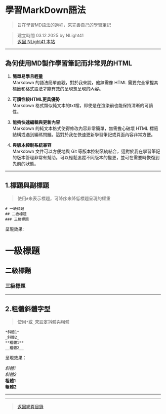 # 學習MarkDown語法  
  
> 旨在學習MD語法的過程，來完善自己的學習筆記  
  
> 建立時間 03.12.2025 by NLight41  
> [返回 NLight41 本站](https://nlight41.github.io/NLight41_LearningRepo/)  
  
---
## 為何使用MD製作學習筆記而非常見的HTML  
  
1. **簡單易學且輕量**  
  Markdown 的語法簡單直觀，對於我來說，他無需像 HTML 需要完全掌握其標籤和格式語法才能有效的呈現想呈現的內容。  
  
2. **可讀性較HTML更具優勢**  
  Markdown 格式類似純文本的txt檔，即使是在渲染前也能保持清晰的可讀性。  
  
3. **能夠快速編輯與更新內容**  
  Markdown 的純文本格式使得修改內容非常簡單，無需擔心破壞 HTML 標籤結構或遇到編碼問題。這對於我在快速更新學習筆記或頁面內容非常方便。   
  
4. **與版本控制系統兼容**  
	Markdown 文件可以方便地與 Git 等版本控制系統結合，這對於我在學習筆記的版本管理非常有幫助。可以輕鬆追蹤不同版本的變更，並可在需要時恢復到先前的狀態。  
  
---
  
## 1.標題與副標題  
> 使用`#`來表示標題，可降序來降低標題呈現的權重  
  
	# 一級標題  
	## 二級標題  
	### 三級標題  
  
呈現效果: 

# 一級標題  
## 二級標題  
### 三級標題  
  
---  
  
## 2.粗體斜體字型  
> 使用`*`或`_`來設定斜體與粗體  
  
	*斜體1*
	_斜體2_
	**粗體1**
	__粗體2__
  
呈現效果：  
  
 *斜體1*  
 _斜體2_  
 **粗體1**  
 __粗體2__  
  
---  
  
---
> [返回網頁目錄](https://nlight41.github.io/NLight41_LearningRepo/WebStorage/)  


